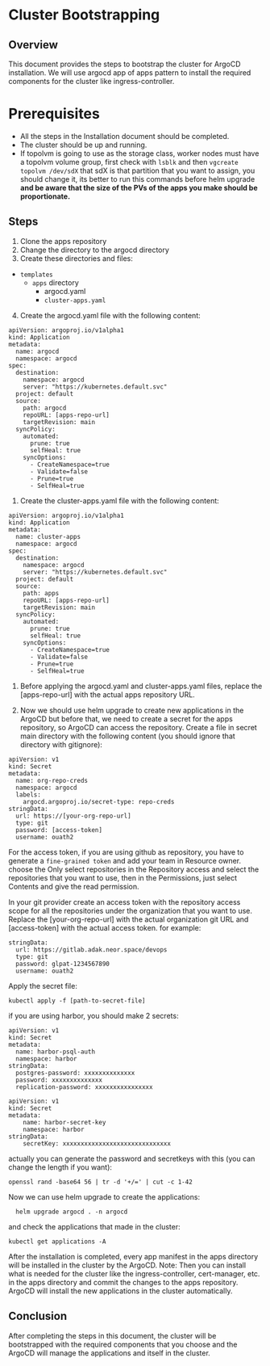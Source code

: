 # Cluster Bootstrapping

## Overview
This document provides the steps to bootstrap the cluster for ArgoCD installation. We will use argocd app of apps pattern to install the required components for the cluster like ingress-controller.

# Prerequisites
- All the steps in the Installation document should be completed.
- The cluster should be up and running.
- If topolvm is going to use as the storage class, worker nodes must have a topolvm volume group, first check with ```lsblk``` and then ```vgcreate topolvm /dev/sdX``` that sdX is that partition that you want to assign, you should change it, its better to run this commands before helm upgrade **and be aware that the size of the PVs of the apps you make should be proportionate.**

## Steps
1. Clone the apps repository
2. Change the directory to the argocd directory
3. Create these directories and files:
- ```templates```
   - ```apps``` directory
     - argocd.yaml
     - ```cluster-apps.yaml```

4. Create the argocd.yaml file with the following content:
```
apiVersion: argoproj.io/v1alpha1
kind: Application
metadata:
  name: argocd
  namespace: argocd
spec:
  destination:
    namespace: argocd
    server: "https://kubernetes.default.svc"
  project: default
  source:
    path: argocd
    repoURL: [apps-repo-url]
    targetRevision: main
  syncPolicy:
    automated:
      prune: true
      selfHeal: true
    syncOptions:
      - CreateNamespace=true
      - Validate=false
      - Prune=true
      - SelfHeal=true
```
1. Create the cluster-apps.yaml file with the following content:
```
apiVersion: argoproj.io/v1alpha1
kind: Application
metadata:
  name: cluster-apps
  namespace: argocd
spec:
  destination:
    namespace: argocd
    server: "https://kubernetes.default.svc"
  project: default
  source:
    path: apps
    repoURL: [apps-repo-url]
    targetRevision: main
  syncPolicy:
    automated:
      prune: true
      selfHeal: true
    syncOptions:
      - CreateNamespace=true
      - Validate=false
      - Prune=true
      - SelfHeal=true
```
1. Before applying the argocd.yaml and cluster-apps.yaml files, replace the [apps-repo-url] with the actual apps repository URL.

2. Now we should use helm upgrade to create new applications in the ArgoCD but before that, we need to create a secret for the apps repository, so ArgoCD can access the repository. Create a file in secret main directory with the following content (you should ignore that directory with gitignore):
```
apiVersion: v1
kind: Secret
metadata:
  name: org-repo-creds
  namespace: argocd
  labels:
    argocd.argoproj.io/secret-type: repo-creds
stringData:
  url: https://[your-org-repo-url]
  type: git
  password: [access-token]
  username: ouath2
```
For the access token, if you are using github as repository, you have to generate a ```fine-grained token``` and add your team in Resource owner. choose the Only select repositories in the Repository access and select the repositories that you want to use, then in the Permissions, just select Contents and give the read permission.

In your git provider create an access token with the repository access scope for all the repositories under the organization that you want to use. Replace the [your-org-repo-url] with the actual organization git URL and [access-token] with the actual access token. for example:
```
stringData:
  url: https://gitlab.adak.neor.space/devops
  type: git
  password: glpat-1234567890
  username: ouath2
```
Apply the secret file:
```
kubectl apply -f [path-to-secret-file]
```
if you are using harbor, you should make 2 secrets:
```
apiVersion: v1
kind: Secret
metadata:
  name: harbor-psql-auth
  namespace: harbor
stringData:
  postgres-password: xxxxxxxxxxxxxx 
  password: xxxxxxxxxxxxxx
  replication-password: xxxxxxxxxxxxxxxx
```
```
apiVersion: v1
kind: Secret
metadata:
    name: harbor-secret-key
    namespace: harbor
stringData:
    secretKey: xxxxxxxxxxxxxxxxxxxxxxxxxxxxxx
```
actually you can generate the password and secretkeys with this (you can change the length if you want):
```
openssl rand -base64 56 | tr -d '+/=' | cut -c 1-42
```
Now we can use helm upgrade to create the applications:
```
  helm upgrade argocd . -n argocd
```
and check the applications that made in the cluster:
```
kubectl get applications -A
```
After the installation is completed, every app manifest in the apps directory will be installed in the cluster by the ArgoCD.
Note: Then you can install what is needed for the cluster like the ingress-controller, cert-manager, etc. in the apps directory and commit the changes to the apps repository. ArgoCD will install the new applications in the cluster automatically.

## Conclusion
After completing the steps in this document, the cluster will be bootstrapped with the required components that you choose and the ArgoCD will manage the applications and itself in the cluster.